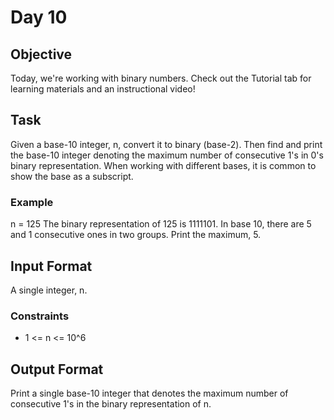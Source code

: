 # Day 10

## Objective
Today, we're working with binary numbers. Check out the Tutorial tab for learning materials and an instructional video!

## Task
Given a base-10 integer, n, convert it to binary (base-2). Then find and print the base-10 integer denoting the maximum number of consecutive 1's in 0's binary representation. When working with different bases, it is common to show the base as a subscript.

### Example
n = 125
The binary representation of  125 is 1111101. In base 10, there are 5 and 1 consecutive ones in two groups. Print the maximum, 5.

## Input Format

A single integer, n.

### Constraints

- 1 <= n <= 10^6 

## Output Format

Print a single base-10 integer that denotes the maximum number of consecutive 1's in the binary representation of n.